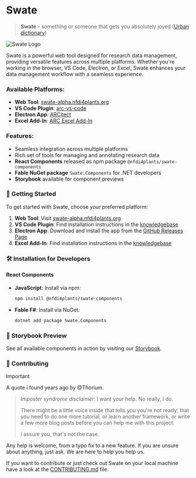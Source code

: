 # Swate

> **Swate** - something or someone that gets you absolutely joyed ([Urban dictionary](https://www.urbandictionary.com/define.php?term=swate))


![Swate Logo](https://raw.githubusercontent.com/nfdi4plants/Branding/refs/heads/master/logos/Swate/Swate_logo_bg_transparent.svg)

Swate is a powerful web tool designed for research data management, providing versatile features across multiple platforms. Whether you're working in the browser, VS Code, Electron, or Excel, Swate enhances your data management workflow with a seamless experience.

### Available Platforms:
- **Web Tool**: [swate-alpha.nfdi4plants.org](https://swate-alpha.nfdi4plants.org)
- **VS Code Plugin**: [arc-vs-code](https://github.com/nfdi4plants/arc-vs-code)
- **Electron App**: [ARCitect](https://github.com/nfdi4plants/ARCitect)
- **Excel Add-In**: [ARC Excel Add-In](https://nfdi4plants.github.io/nfdi4plants.knowledgebase/guides/annotate-in-excel/)

### Features:
- Seamless integration across multiple platforms
- Rich set of tools for managing and annotating research data
- **React Components** released as npm package `@nfdi4plants/swate-components`
- **Fable NuGet package** `Swate.Components` for .NET developers
- **Storybook** available for component previews

### 🚀 Getting Started

To get started with Swate, choose your preferred platform:

1. **Web Tool**: Visit [swate-alpha.nfdi4plants.org](https://swate-alpha.nfdi4plants.org)
2. **VS Code Plugin**: Find installation instructions in the [knowledgebase](https://nfdi4plants.github.io/nfdi4plants.knowledgebase/guides/vs-code-extension/)
3. **Electron App**: Download and install the app from the [GitHub Releases Page](https://github.com/nfdi4plants/ARCitect/releases)
4. **Excel Add-In**: Find installation instructions in the [knowledgebase](https://nfdi4plants.github.io/nfdi4plants.knowledgebase/guides/annotate-in-excel/)

### 🛠 Installation for Developers

#### React Components

- **JavaScript**:
  Install via npm:
  ```bash
  npm install @nfdi4plants/swate-components
  ```

- **Fable F#**:
  Install via NuGet:
  ```bash
  dotnet add package Swate.Components
  ```

### 📖 Storybook Preview

See all available components in action by visiting our [Storybook](https://nfdi4plants.github.io/Swate/).

### 🌱 Contributing

> [!IMPORTANT]
> A quote i found years ago by @Thorium.
>
> > _Imposter syndrome disclaimer_: I want your help. No really, I do.
> >
> > There might be a little voice inside that tells you you're not ready; that you need to do one more tutorial, or learn another framework, or write a few more blog posts before you can help me with this project.
> >
> > I assure you, that's not the case.
>
> Any help is welcome, from a typo fix to a new feature. If you are unsure about anything, just ask. We are here to help you help us.

If you want to contribute or just check out Swate on your local machine have a look at the [CONTRIBUTING.md](CONTRIBUTING.md) file.